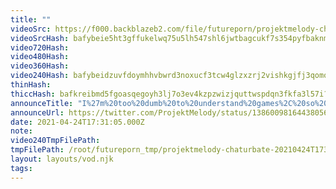 ```yaml
---
title: ""
videoSrc: https://f000.backblazeb2.com/file/futureporn/projektmelody-chaturbate-20210424T173105Z.mp4
videoSrcHash: bafybeie5ht3gffukelwq75u5lh547shl6jwtbagcukf7s354pyfbaknm4i?filename=projektmelody-chaturbate-20210424T000100Z-source.mp4
video720Hash: 
video480Hash: 
video360Hash: 
video240Hash: bafybeidzuvfdoymhhvbwrd3noxucf3tcw4glzxzrj2vishkgjfj3qomoge?filename=projektmelody-chaturbate-20210424T000100Z-240p.mp4
thinHash: 
thiccHash: bafkreibmd5fgoasqegoyh3lj7o3ev4kzpzwizjquttwspdqn3fkfa3l57i?filename=20210424T000100Z-thicc.jpg
announceTitle: "I%27m%20too%20dumb%20to%20understand%20games%2C%20so%20lets%20do%20a%20Q%26A%20today%21%20Sexy%2C%20normal%2C%20but%20probably%20mostly%20sexy%20%28not%20all%20questions%20will%20be%20answered%2C%20lol%29"
announceUrl: https://twitter.com/ProjektMelody/status/1386009816443805699
date: 2021-04-24T17:31:05.000Z
note: 
video240TmpFilePath: 
tmpFilePath: /root/futureporn_tmp/projektmelody-chaturbate-20210424T173105Z.mp4
layout: layouts/vod.njk
tags:
---
```

